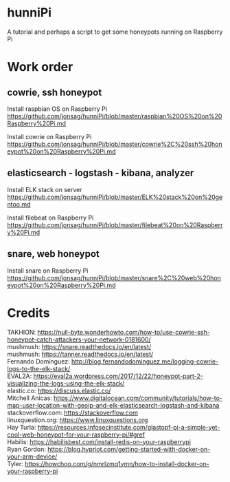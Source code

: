 # hunniPi

A tutorial and perhaps a script to get some honeypots running on Raspberry Pi

Work order
=============================

cowrie, ssh honeypot  
-----------------------------  
Install raspbian OS on Raspberry Pi  
https://github.com/jonsag/hunniPi/blob/master/raspbian%20OS%20on%20Raspberry%20Pi.md  

Install cowrie on Raspberry Pi  
https://github.com/jonsag/hunniPi/blob/master/cowrie%2C%20ssh%20honeypot%20on%20Raspberry%20Pi.md  

elasticsearch - logstash - kibana, analyzer  
-----------------------------  
Install ELK stack on server  
https://github.com/jonsag/hunniPi/blob/master/ELK%20stack%20on%20gentoo.md  

Install filebeat on Raspberry Pi  
https://github.com/jonsag/hunniPi/blob/master/filebeat%20on%20Raspberry%20Pi.md  

snare, web honeypot  
-----------------------------  
Install snare on Raspberry Pi  
https://github.com/jonsag/hunniPi/blob/master/snare%2C%20web%20honeypot%20on%20Raspberry%20Pi.md  

Credits
=============================
TAKHION: https://null-byte.wonderhowto.com/how-to/use-cowrie-ssh-honeypot-catch-attackers-your-network-0181600/  
mushmush: https://snare.readthedocs.io/en/latest/  
mushmush: https://tanner.readthedocs.io/en/latest/  
Fernando Domínguez: http://blog.fernandodominguez.me/logging-cowrie-logs-to-the-elk-stack/  
EVAL2A: https://eval2a.wordpress.com/2017/12/22/honeypot-part-2-visualizing-the-logs-using-the-elk-stack/  
elastic.co: https://discuss.elastic.co/  
Mitchell Anicas: https://www.digitalocean.com/community/tutorials/how-to-map-user-location-with-geoip-and-elk-elasticsearch-logstash-and-kibana  
stackoverflow.com: https://stackoverflow.com  
linuxquestion.org: https://www.linuxquestions.org  
Hay Turla: https://resources.infosecinstitute.com/glastopf-pi-a-simple-yet-cool-web-honeypot-for-your-raspberry-pi/#gref  
Habilis: https://habilisbest.com/install-redis-on-your-raspberrypi  
Ryan Gordon: https://blog.hypriot.com/getting-started-with-docker-on-your-arm-device/  
Tyler: https://howchoo.com/g/nmrlzmq1ymn/how-to-install-docker-on-your-raspberry-pi  



  















